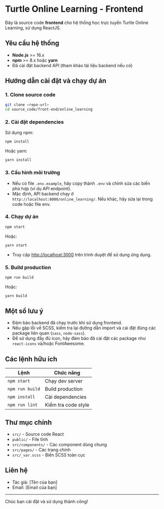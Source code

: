 # Turtle Online Learning - Frontend

Đây là source code **frontend** cho hệ thống học trực tuyến Turtle Online Learning, sử dụng ReactJS.

## Yêu cầu hệ thống

- **Node.js** >= 16.x
- **npm** >= 8.x hoặc **yarn**
- Đã cài đặt backend API (tham khảo tài liệu backend nếu có)

## Hướng dẫn cài đặt và chạy dự án

### 1. Clone source code

```bash
git clone <repo-url>
cd source_code/front-end/online_learning
```

### 2. Cài đặt dependencies

Sử dụng npm:

```bash
npm install
```

Hoặc yarn:

```bash
yarn install
```

### 3. Cấu hình môi trường

- Nếu có file `.env.example`, hãy copy thành `.env` và chỉnh sửa các biến phù hợp (ví dụ API endpoint).
- Mặc định, API backend chạy ở `http://localhost:8080/online_learning/`. Nếu khác, hãy sửa lại trong code hoặc file env.

### 4. Chạy dự án

```bash
npm start
```
Hoặc:
```bash
yarn start
```

- Truy cập [http://localhost:3000](http://localhost:3000) trên trình duyệt để sử dụng ứng dụng.

### 5. Build production

```bash
npm run build
```
Hoặc:
```bash
yarn build
```

## Một số lưu ý

- Đảm bảo backend đã chạy trước khi sử dụng frontend.
- Nếu gặp lỗi về SCSS, kiểm tra lại đường dẫn import và cài đặt đúng các package liên quan (`sass`, `node-sass`).
- Để sử dụng đầy đủ icon, hãy đảm bảo đã cài đặt các package như `react-icons` và/hoặc FontAwesome.

## Các lệnh hữu ích

| Lệnh                | Chức năng                |
|---------------------|-------------------------|
| `npm start`         | Chạy dev server         |
| `npm run build`     | Build production        |
| `npm install`       | Cài dependencies        |
| `npm run lint`      | Kiểm tra code style     |

## Thư mục chính

- `src/` - Source code React
- `public/` - File tĩnh
- `src/components/` - Các component dùng chung
- `src/pages/` - Các trang chính
- `src/_var.scss` - Biến SCSS toàn cục

## Liên hệ

- Tác giả: [Tên của bạn]
- Email: [Email của bạn]

---

Chúc bạn cài đặt và sử dụng thành công!